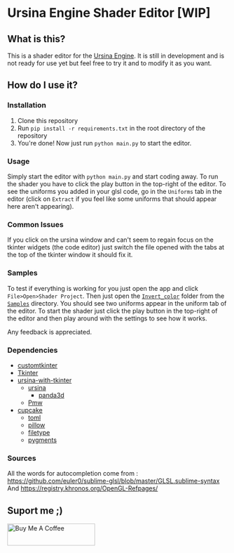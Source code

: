 # Ursina Engine Shader Editor [WIP]

## What is this?

This is a shader editor for the [Ursina Engine](https://www.ursinaengine.org/). It is still in development and is not ready for use yet but feel free to try it and to modify it as you want.

## How do I use it?

### Installation

1. Clone this repository 
2. Run `pip install -r requirements.txt` in the root directory of the repository
3. You're done! Now just run `python main.py` to start the editor.

### Usage

Simply start the editor with `python main.py` and start coding away.
To run the shader you have to click the play button in the top-right of the editor.
To see the uniforms you added in your glsl code, go in the `Uniforms` tab in the editor (click on `Extract` if you feel like some uniforms that should appear here aren't appearing).

### Common Issues
If you click on the ursina window and can't seem to regain focus on the tkinter widgets (the code editor) just switch the file opened with the tabs at the top of the tkinter window it should fix it. 


### Samples

To test if everything is working for you just open the app and click `File>Open>Shader Project`. Then just open the [`Invert_color`](\Samples\Invert_color) folder from the [`Samples`](\Samples) directory. You should see two uniforms appear in the uniform tab of the editor. To start the shader just click the play button in the top-right of the editor and then play around with the settings to see how it works.

Any feedback is appreciated.

### Dependencies

- [customtkinter](https://customtkinter.tomschimansky.com)
- [Tkinter](https://docs.python.org/3/library/tkinter.html)
- [ursina-with-tkinter](https://github.com/ano0002/ursina_with_tkinter)
  - [ursina](https://www.ursinaengine.org/)
    - [panda3d](https://www.panda3d.org/)
  - [Pmw](https://pypi.org/project/Pmw/)
- [cupcake](https://github.com/billyeatcookies/cupcake)
  - [toml](https://pypi.org/project/toml/)
  - [pillow](https://pypi.org/project/pillow//)
  - [filetype](https://pypi.org/project/filetype/)
  - [pygments](https://pygments.org/)

### Sources
All the words for autocompletion come from :
https://github.com/euler0/sublime-glsl/blob/master/GLSL.sublime-syntax
And
https://registry.khronos.org/OpenGL-Refpages/

## Suport me ;)
<a href="https://www.buymeacoffee.com/anatolesot" target="_blank"><img src="https://cdn.buymeacoffee.com/buttons/v2/default-violet.png" alt="Buy Me A Coffee" style="height: 50px !important;width: 200px !important;" ></a>
